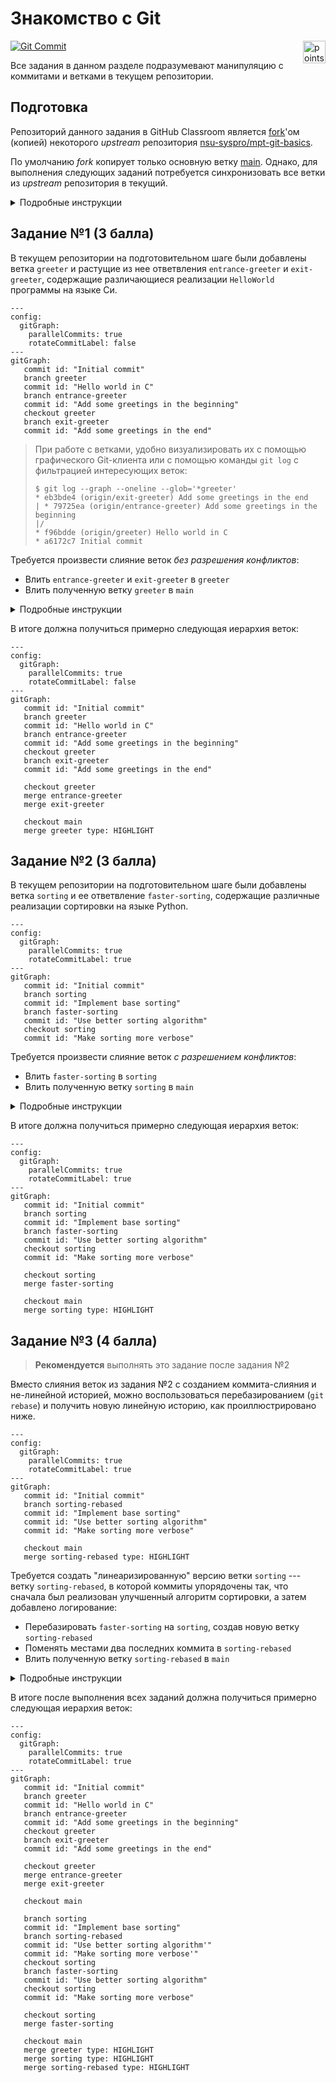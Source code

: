 # Знакомство с Git

<img alt="points bar" align="right" height="36" src="../../blob/badges/.github/badges/points-bar.svg" />

[![Git Commit](https://imgs.xkcd.com/comics/git_commit_2x.png)](https://xkcd.com/1296/)

Все задания в данном разделе подразумевают манипуляцию с коммитами и ветками в текущем репозитории.

## Подготовка

Репозиторий данного задания в GitHub Classroom является [fork](https://docs.github.com/en/pull-requests/collaborating-with-pull-requests/working-with-forks/about-forks)'ом (копией)
некоторого *upstream* репозитория [nsu-syspro/mpt-git-basics](https://github.com/nsu-syspro/mpt-git-basics).

По умолчанию *fork* копирует только основную ветку [main](https://github.com/nsu-syspro/mpt-git-basics/tree/main).
Однако, для выполнения следующих заданий потребуется синхронизовать все ветки из *upstream* репозитория в текущий.

<details>
  <summary>Подробные инструкции</summary>

1. Добавить `upstream` репозиторий, как *remote* и сделать `fetch`:
   ```console
   $ git remote add upstream git@github.com:nsu-syspro/mpt-git-basics.git
   $ git fetch upstream
   remote: Enumerating objects: 26, done.
   remote: Counting objects: 100% (26/26), done.
   remote: Compressing objects: 100% (20/20), done.
   remote: Total 25 (delta 5), reused 21 (delta 1), pack-reused 0
   Unpacking objects: 100% (25/25), 2.26 KiB | 289.00 KiB/s, done.
   From github.com:nsu-syspro/mpt-git-basics
    * [new branch]      entrance-greeter -> upstream/entrance-greeter
    * [new branch]      exit-greeter     -> upstream/exit-greeter
    * [new branch]      faster-sorting   -> upstream/faster-sorting
    * [new branch]      greeter          -> upstream/greeter
    * [new branch]      main             -> upstream/main
    * [new branch]      sorting          -> upstream/sorting
   ```
   После этого можно убедиться, что все `upstream` ветки теперь видны в локальномрепозитории:
   ```console
   $ git branch --remotes
     origin/HEAD -> origin/main
     origin/main
     upstream/entrance-greeter
     upstream/exit-greeter
     upstream/faster-sorting
     upstream/greeter
     upstream/main
     upstream/sorting
   ```
1. Затем нужно опубликовать все ветки из `upstream` в `origin`:
   ```console
   $ git push origin "refs/remotes/upstream/*:refs/heads/*"
   Total 0 (delta 0), reused 0 (delta 0), pack-reused 0 (from 0)
   To github.com:nsu-syspro/mpt-git-basics-<your-github-username>.git
    * [new branch]      upstream/entrance-greeter -> entrance-greeter
    * [new branch]      upstream/exit-greeter -> exit-greeter
    * [new branch]      upstream/faster-sorting -> faster-sorting
    * [new branch]      upstream/greeter -> greeter
    * [new branch]      upstream/sorting -> sorting
    ! [rejected]        upstream/main -> main (non-fast-forward)
   error: failed to push some refs to 'github.com:nsu-syspro/mpt-git-basics-<your-github-username>.git'
   hint: Updates were rejected because the tip of your current branch is behind
   hint: its remote counterpart. If you want to integrate the remote changes,
   hint: use 'git pull' before pushing again.
   hint: See the 'Note about fast-forwards' in 'git push --help' for details.
   ```
   > Так как ветка `origin/main` в текущем репозитории опережает `upstream/main`,
   > то Git нам не дал ее таким образом перезаписать (что хорошо).  
   > Есть способы *форсировать* такую перезапись, но для целей данного задания
   > нам это не понадобится --- достаточно синхронизации всех остальных веток.
   
   Теперь осталось убедиться, что интересующие нас ветки попали в `origin`:
   ```console
   $ git branch --remote
     origin/HEAD -> origin/main
     origin/entrance-greeter
     origin/exit-greeter
     origin/faster-sorting
     origin/greeter
     origin/main
     origin/sorting
     upstream/entrance-greeter
     upstream/exit-greeter
     upstream/faster-sorting
     upstream/greeter
     upstream/main
     upstream/sorting
   ```
1. Далее рекомендуется удалить `upstream` *remote* из локального репозитория,
   чтобы не мешался в дальнейшем (оригинальный репозиторий на GitHub останется без изменений):
   ```console
   $ git remote remove upstream
   ```

   > При работе с несколькими *remote* репозиториями, могут возникнуть сложности
   > при переключении веток:
   > ```console
   > $ git switch greeter
   > hint: If you meant to check out a remote tracking branch on, e.g. 'origin',
   > hint: you can do so by fully qualifying the name with the --track option:
   > hint: 
   > hint:     git checkout --track origin/<name>
   > hint: 
   > hint: If you'd like to always have checkouts of an ambiguous <name> prefer
   > hint: one remote, e.g. the 'origin' remote, consider setting
   > hint: checkout.defaultRemote=origin in your config.
   > ```
   > Как подсказывает сам Git, при первом переключении на ветку, если она уже существует
   > в нескольких *remote* репозиториях, нужно явно указать из какого репозитория
   > брать ветку с помощью опции `--track origin/<name>` у `git checkout` или
   > *более современной команды* `git switch`:
   > ```console
   > $ git switch --track origin/greeter
   > branch 'greeter' set up to track 'origin/greeter'.
   > Switched to a new branch 'greeter'
   > ```

</details>

## Задание №1 (3 балла)

В текущем репозитории на подготовительном шаге были добавлены ветка `greeter`
и растущие из нее ответвления `entrance-greeter` и `exit-greeter`, содержащие
различающиеся реализации `HelloWorld` программы на языке Си.

```mermaid
---
config:
  gitGraph:
    parallelCommits: true
    rotateCommitLabel: false
---
gitGraph:
   commit id: "Initial commit"
   branch greeter
   commit id: "Hello world in C"
   branch entrance-greeter
   commit id: "Add some greetings in the beginning"
   checkout greeter
   branch exit-greeter
   commit id: "Add some greetings in the end"
```


> При работе с ветками, удобно визуализировать их с помощью графического Git-клиента
> или с помощью команды `git log` с фильтрацией интересующих веток:
> ```console
> $ git log --graph --oneline --glob='*greeter'
> * eb3bde4 (origin/exit-greeter) Add some greetings in the end
> | * 79725ea (origin/entrance-greeter) Add some greetings in the beginning
> |/  
> * f96bdde (origin/greeter) Hello world in C
> * a6172c7 Initial commit
> ```

Требуется произвести слияние веток *без разрешения конфликтов*:

- Влить `entrance-greeter` и `exit-greeter` в `greeter`
- Влить полученную ветку `greeter` в `main`

<details>
  <summary>Подробные инструкции</summary>

1. Перейти на ветку `greeter`
   ```console
   $ git switch greeter
   branch 'greeter' set up to track 'origin/greeter'.
   Switched to a new branch 'greeter'
   ```
1. Влить ветки `entrance-greeter` и `exit-greeter` в ветку `greeter`
   (конфликтов быть не должно)
   ```console
   $ git merge --no-ff origin/entrance-greeter 
   Merge made by the 'ort' strategy.
    src/hello.c | 1 +
    1 file changed, 1 insertion(+)
   $ git merge --no-ff origin/exit-greeter 
   Auto-merging src/hello.c
   Merge made by the 'ort' strategy.
    src/hello.c | 1 +
    1 file changed, 1 insertion(+)
   ```
   > Аргумент `--no-ff` нужен, чтобы гарантировать создание коммита слияния,
   > даже если вливаемая ветка растет напрямую из текущей. В такой ситуации
   > по умолчанию коммит слияния не создается, а текущая ветка просто переставляется
   > на вливаемую (так называемый *fast-forward merge*).
1. Убедиться, что программа работает правильно (хоть явных конфликтов и не было,
   слияние двух версий всегда может внести неявные конфликты):
   ```console
   $ gcc src/hello.c -o src/a.out
   $ ./src/a.out 
   Good morning and ...
   Hello world!
   ... and good bye!
   ```
1. Опубликовать полученную ветку `greeter`
   ```console
   $ git push
   Total 0 (delta 0), reused 0 (delta 0), pack-reused 0 (from 0)
   To github.com:nsu-syspro/mpt-git-basics-<your-github-username>.git
      f96bdde..a22ffca  greeter -> greeter
   ```
1. Перейти на ветку `main`
   ```console
   $ git switch main
   Switched to branch 'main'
   Your branch is up to date with 'origin/main'.
   ```
1. Затем влить полученную ветку `greeter` в `main`
   ```console
   $ git merge greeter 
   Merge made by the 'ort' strategy.
    src/.gitignore | 1 +
    src/hello.c    | 8 ++++++++
    2 files changed, 9 insertions(+)
    create mode 100644 src/.gitignore
    create mode 100644 src/hello.c
   ```
1. Опубликовать ветку `main` в `origin`
   ```console
   $ git push
   Enumerating objects: 17, done.
   Counting objects: 100% (17/17), done.
   Delta compression using up to 12 threads
   Compressing objects: 100% (7/7), done.
   Writing objects: 100% (7/7), 1007 bytes | 1007.00 KiB/s, done.
   Total 7 (delta 1), reused 0 (delta 0), pack-reused 0 (from 0)
   remote: Resolving deltas: 100% (1/1), completed with 1 local object.
   To github.com:nsu-syspro/mpt-git-basics-<your-github-username>.git
      40cbe11..5262815  main -> main
   ```

</details>

В итоге должна получиться примерно следующая иерархия веток:
```mermaid
---
config:
  gitGraph:
    parallelCommits: true
    rotateCommitLabel: false
---
gitGraph:
   commit id: "Initial commit"
   branch greeter
   commit id: "Hello world in C"
   branch entrance-greeter
   commit id: "Add some greetings in the beginning"
   checkout greeter
   branch exit-greeter
   commit id: "Add some greetings in the end"

   checkout greeter
   merge entrance-greeter
   merge exit-greeter

   checkout main
   merge greeter type: HIGHLIGHT
```

## Задание №2 (3 балла)

В текущем репозитории на подготовительном шаге были добавлены ветка `sorting` и
ее ответвление `faster-sorting`, содержащие различные реализации сортировки на
языке Python.

```mermaid
---
config:
  gitGraph:
    parallelCommits: true
    rotateCommitLabel: true
---
gitGraph:
   commit id: "Initial commit"
   branch sorting
   commit id: "Implement base sorting"
   branch faster-sorting
   commit id: "Use better sorting algorithm"
   checkout sorting
   commit id: "Make sorting more verbose"
```

Требуется произвести слияние веток *с разрешением конфликтов*:

- Влить `faster-sorting` в `sorting`
- Влить полученную ветку `sorting` в `main`

<details>
  <summary>Подробные инструкции</summary>

1. Перейти на ветку `sorting`, где сначала была реализована сортировка, а затем
   было добавлено логирование каждого сравнения элементов
   ```console
   $ git switch sorting
   Switched to branch 'sorting'
   Your branch is up to date with 'origin/sorting'.
   ```
1. Влить ветку `faster-sorting`, где был реализован другой (возможно, более быстрый)
   алгоритм сортировки, в ветку `sorting`
   ```console
   $ git merge origin/faster-sorting
   Auto-merging src/sort.py
   CONFLICT (content): Merge conflict in src/sort.py
   Automatic merge failed; fix conflicts and then commit the result.
   ```
1. Разрешить возникший конфликт: чтобы использовался алгоритм сортировки из
   версии `faster-sorting` и при этом логировались сравнения, как в версии `sorting`.
   > Если в процессе разрешения конфликтов что-то пошло не так и требуется
   > начать процесс слияния заново, то прервать слияние и откатиться к исходному
   > состоянию можно с помощью команды
   > ```console
   > $ git merge --abort
   > ```
1. После разрешения конфликта добавить измененный файл и продолжить слияние:
   ```console
   $ git add src/sort.py
   $ git merge --continue
   [sorting 9a7a3a9] Merge remote-tracking branch 'origin/faster-sorting' into sorting
   ```
1. Убедиться, что программа работает правильно после разрешения конфликтов:
   ```console
   $ python3 src/sort.py
   comparing 40 and 4
   comparing 40 and 20
   comparing 4 and 20
   comparing 40 and 10
   comparing 20 and 10
   comparing 4 and 10
   comparing 40 and 30
   comparing 20 and 30
   comparing 40 and 6
   comparing 30 and 6
   comparing 20 and 6
   comparing 10 and 6
   comparing 4 and 6
   comparing 40 and 10
   comparing 30 and 10
   comparing 20 and 10
   comparing 10 and 10
   [4, 6, 10, 10, 20, 30, 40]
   ```
   > Если что-то пошло не так, то рекомендуется провести процесс слияния и разрешения
   > конфликтов заново.
   > Для этого достаточно установить текущую ветку `sorting` в исходное положение:
   > ```console
   > $ git reset --hard origin/sorting
   > HEAD is now at f96816b Make sorting more verbose
   > ```
   > И затем повторить слияние веток.
1. Опубликовать полученную ветку `sorting`
   ```console
   $ git push
   Total 0 (delta 0), reused 0 (delta 0), pack-reused 0 (from 0)
   To github.com:nsu-syspro/mpt-git-basics-<your-github-username>.git
      f96816b..9a7a3a9  sorting -> sorting
   ```
1. Перейти на ветку `main`
   ```console
   $ git switch main
   Switched to branch 'main'
   Your branch is up to date with 'origin/main'.
   ```
1. Затем влить полученную ветку `sorting` в `main`
   ```console
   $ git merge sorting
   Merge made by the 'ort' strategy.
    src/sort.py | 16 ++++++++++++++++
    1 file changed, 16 insertions(+)
    create mode 100644 src/sort.py
   ```
1. Опубликовать ветку `main` в `origin`
   ```console
   $ git push
   Enumerating objects: 15, done.
   Counting objects: 100% (15/15), done.
   Delta compression using up to 12 threads
   Compressing objects: 100% (6/6), done.
   Writing objects: 100% (7/7), 828 bytes | 828.00 KiB/s, done.
   Total 7 (delta 2), reused 0 (delta 0), pack-reused 0 (from 0)
   remote: Resolving deltas: 100% (2/2), completed with 2 local objects.
   To github.com:nsu-syspro/mpt-git-basics-<your-github-username>.git
      5262815..8c69217  main -> main
   ```

</details>

В итоге должна получиться примерно следующая иерархия веток:
```mermaid
---
config:
  gitGraph:
    parallelCommits: true
    rotateCommitLabel: true
---
gitGraph:
   commit id: "Initial commit"
   branch sorting
   commit id: "Implement base sorting"
   branch faster-sorting
   commit id: "Use better sorting algorithm"
   checkout sorting
   commit id: "Make sorting more verbose"

   checkout sorting
   merge faster-sorting

   checkout main
   merge sorting type: HIGHLIGHT
```

## Задание №3 (4 балла)

> **Рекомендуется** выполнять это задание после задания №2

Вместо слияния веток из задания №2 с созданием коммита-слияния и не-линейной историей,
можно воспользоваться перебазированием (`git rebase`) и получить новую линейную
историю, как проиллюстрировано ниже.

```mermaid
---
config:
  gitGraph:
    parallelCommits: true
    rotateCommitLabel: true
---
gitGraph:
   commit id: "Initial commit"
   branch sorting-rebased
   commit id: "Implement base sorting"
   commit id: "Use better sorting algorithm"
   commit id: "Make sorting more verbose"

   checkout main
   merge sorting-rebased type: HIGHLIGHT
```

Требуется создать "линеаризированную" версию ветки `sorting` --- ветку `sorting-rebased`,
в которой коммиты упорядочены так, что сначала был реализован улучшенный
алгоритм сортировки, а затем добавлено логирование:

- Перебазировать `faster-sorting` на `sorting`, создав новую ветку `sorting-rebased`
- Поменять местами два последних коммита в `sorting-rebased`
- Влить полученную ветку `sorting-rebased` в `main`

<details>
  <summary>Подробные инструкции</summary>

1. Перейти на ветку `sorting` и создать новую ветку `sorting-rebased`
   > Можно выполнить одной командой
   > ```console
   > $ git switch -c sorting-rebased sorting
   > Switched to a new branch 'sorting-rebased'
   > ```
1. Также, для демонстрации некоторых особенностей, следует опубликовать созданную ветку:
   ```console
   $ git push -u origin sorting-rebased
   Total 0 (delta 0), reused 0 (delta 0), pack-reused 0 (from 0)
   remote: 
   remote: Create a pull request for 'sorting-rebased' on GitHub by visiting:
   remote:      https://github.com/nsu-syspro/mpt-git-basics-<your-github-username>/pull/new/sorting-rebased
   remote: 
   To github.com:nsu-syspro/mpt-git-basics-<your-github-username>.git
    * [new branch]      sorting-rebased -> sorting-rebased
   branch 'sorting-rebased' set up to track 'origin/sorting-rebased'.
   ```
1. Установить ветку на `faster-sorting`
   ```console
   $ git reset --hard faster-sorting
   HEAD is now at e7a8f53 Use better sorting algorithm
   ```
   > Иерархия на данном этапе должна быть примерно такая:
   > ```mermaid
   > ---
   > config:
   >   gitGraph:
   >     parallelCommits: true
   >     rotateCommitLabel: true
   > ---
   > gitGraph:
   >    commit id: "Initial commit"
   >    branch sorting
   >    commit id: "Implement base sorting"
   >    branch faster-sorting
   >    commit id: "Use better sorting algorithm" type: HIGHLIGHT tag: "sorting-rebased"
   >    checkout sorting
   >    commit id: "Make sorting more verbose"
   > 
   >    checkout sorting
   >    merge faster-sorting
   > 
   >    checkout main
   >    merge sorting
   > ```
1. Перебазировать текущую ветку `sorting-rebased` на оригинальную версию сортировки
   с логированием (до коммита слияния):
   ```console
   $ git rebase sorting~1
   Auto-merging src/sort.py
   CONFLICT (content): Merge conflict in src/sort.py
   error: could not apply e7a8f53... Use better sorting algorithm
   hint: Resolve all conflicts manually, mark them as resolved with
   hint: "git add/rm <conflicted_files>", then run "git rebase --continue".
   hint: You can instead skip this commit: run "git rebase --skip".
   hint: To abort and get back to the state before "git rebase", run "git rebase --abort".
   Could not apply e7a8f53... Use better sorting algorithm
   ```
   > Добавление `~1` к названию ветки или коммиту указывает на *первого* предка
   > данного коммита.
   > То есть в данном случае `sorting~1` указывает действительно на коммит,
   > в котором было добавлено логирование:
   > ```console
   > $ git log --graph --oneline sorting
   > *   9a7a3a9 (origin/sorting, sorting) Merge remote-tracking branch 'origin/faster-sorting' into sorting
   > |\  
   > | * e7a8f53 (HEAD -> sorting-rebased, origin/faster-sorting) Use better sorting algorithm
   > * | f96816b Make sorting more verbose
   > |/  
   > * 69079b4 Implement base sorting
   > * a6172c7 Initial commit
   > $ git log --oneline -n 1 sorting~1
   > f96816b Make sorting more verbose
   > ```
1. Разрешить возникший конфликт: чтобы использовался алгоритм сортировки из
   версии `faster-sorting` и при этом логировались сравнения.
   > Если в процессе разрешения конфликтов что-то пошло не так и требуется
   > перебазироваться заново, то прервать *rebase* и откатиться к исходному
   > состоянию можно с помощью команды
   > ```console
   > $ git rebase --abort
   > ```
1. После разрешения конфликта добавить измененный файл и продолжить *rebase*:
   ```console
   $ git add src/sort.py
   $ git rebase --continue
   [detached HEAD e92f823] Use better sorting algorithm
    1 file changed, 12 insertions(+), 8 deletions(-)
   Successfully rebased and updated refs/heads/sorting-rebased.
   ```
   > В итоге должна получиться линейная история коммитов:
   > ```console
   > $ git log --graph --oneline
   > * 799162f (HEAD -> sorting-rebased) Use better sorting algorithm
   > * f96816b Make sorting more verbose
   > * 69079b4 Implement base sorting
   > * a6172c7 Initial commit
   > ```
1. Убедиться, что программа работает правильно после разрешения конфликтов.
   > Если что-то пошло не так, то рекомендуется провести процесс перебазирования
   > и разрешения конфликтов заново.
   > Для этого достаточно установить текущую ветку `sorting-rebased` в исходное положение:
   > ```console
   > $ git reset --hard origin/faster-sorting
   > HEAD is now at e7a8f53 Use better sorting algorithm
   > ```
   > И затем повторить *rebase*.
1. Теперь остается переставить два последних коммита с разрешением конфликтов:
   ```console
   $ git rebase --interactive HEAD~2
   ```
   > `HEAD~2` указывает на второго предка текущего коммита:
   > ```console
   > $ git log --oneline -n 1 HEAD~2
   > 69079b4 Implement base sorting
   > ```
   В открывшемся редакторе необходимо переставить местами строки соответствующие
   перебазируемым коммитам:
   ```
   pick f96816b Make sorting more verbose
   pick 799162f Use better sorting algorithm
   ```
   > Если в качестве редактора по умолчанию выбран Vim (`EDITOR=vim`), то достаточно
   > набрать `ddp:wq`.

   После редактирования сценария перебазирования, необходимо дважды разрешить
   конфликты (в обоих коммитах) таким образом, чтобы в первом коммите появился
   новый алгоритм сортировки, но без логирования, а во втором добавилось
   логирование в новый алгоритм.

   > После разрешения каждого конфликта необходимо добавить измененный файл и продолжить *rebase*:
   > ```console
   > $ git add src/sort.py
   > $ git rebase --continue
   > ...
   > ```
1. Как обычно, после разрешения конфликтов рекомендуется проверить, что программа 
   все еще работает корректно.
   > Либо если у вас сохранена какая-либо версия с предыдущим разрешением
   > конфликтов, то можно просто посмотреть разницу полученного результата с этой
   > версией. В данном случае, в ветке `sorting` уже были разрешены конфликты, и
   > в результате всех проделанных манипуляций код не должен был поменяться:
   > ```console
   > $ git diff sorting
   > $
   > ```
1. Если теперь попробовать опубликовать полученную ветку `sorting-rebased`, то
   столкнемся с ошибкой:
   ```console
   $ git push
   To github.com:nsu-syspro/mpt-git-basics-<your-github-username>.git
    ! [rejected]        sorting-rebased -> sorting-rebased (non-fast-forward)
   error: failed to push some refs to 'github.com:nsu-syspro/mpt-git-basics-<your-github-username>.git'
   hint: Updates were rejected because the tip of your current branch is behind
   hint: its remote counterpart. If you want to integrate the remote changes,
   hint: use 'git pull' before pushing again.
   hint: See the 'Note about fast-forwards' in 'git push --help' for details.
   ```
   Git сервер отказался принять локальную ветку `sorting-rebased`, потому что
   она не является продолжением уже опубликованной версии `origin/sorting-rebased`:
   ```console
   $ git log --graph --oneline sorting-rebased origin/sorting-rebased
   * 05547ee (HEAD -> sorting-rebased) Make sorting more verbose
   * d58097f Use better sorting algorithm
   | *   9a7a3a9 (origin/sorting-rebased, origin/sorting, sorting) Merge remote-tracking branch 'origin/faster-sorting' into sorting
   | |\  
   | | * e7a8f53 (origin/faster-sorting) Use better sorting algorithm
   | |/  
   |/|   
   | * f96816b Make sorting more verbose
   |/  
   * 69079b4 Implement base sorting
   * a6172c7 Initial commit
   ```
   В такой ситуации обычно производится слияние с опубликованной версией
   ```console
   $ git merge origin/sorting-rebased
   ...
   ```
   либо перебазирование
   ```console
   $ git rebase origin/sorting-rebased
   ...
   ```
   Но в данном задании необходимо именно переписать опубликованную историю так,
   чтобы она полностью заменилась на локальную версию. Такое переписывание делается
   с помощью следующей команды:
   ```console
   $ git push --force-with-lease 
   Enumerating objects: 11, done.
   Counting objects: 100% (11/11), done.
   Delta compression using up to 12 threads
   Compressing objects: 100% (6/6), done.
   Writing objects: 100% (8/8), 881 bytes | 881.00 KiB/s, done.
   Total 8 (delta 1), reused 0 (delta 0), pack-reused 0 (from 0)
   remote: Resolving deltas: 100% (1/1), done.
   To github.com:nsu-syspro/mpt-git-basics-<your-github-username>.git
    + 9a7a3a9...05547ee sorting-rebased -> sorting-rebased (forced update)
   ```
   > **Осторожно**  
   > Опция `--force-with-lease` *форсирует* переписывание истории на публичном
   > сервере, что является *чрезвычайно опасным* действием, особенно, если
   > с репозиторием работают другие люди кроме вас, которые могли базироваться
   > на ветке, историю которой вы изменяете.
1. Остается только влить изменения в ветку `main` и опубликовать ее (чтобы
   автоматическая система оценивания заданий засчитала баллы за задание)
   ```console
   $ git switch main
   Switched to branch 'main'
   Your branch is up to date with 'origin/main'.
   $ git merge sorting-rebased
   Merge made by the 'ort' strategy.
   $ git push
   Enumerating objects: 1, done.
   Counting objects: 100% (1/1), done.
   Writing objects: 100% (1/1), 235 bytes | 235.00 KiB/s, done.
   Total 1 (delta 0), reused 0 (delta 0), pack-reused 0 (from 0)
   To github.com:liontiger23/mpt-git-basics-test.git
      8c69217..55b856c  main -> main
   ```

</details>

В итоге после выполнения всех заданий должна получиться примерно следующая иерархия веток:
```mermaid
---
config:
  gitGraph:
    parallelCommits: true
    rotateCommitLabel: true
---
gitGraph:
   commit id: "Initial commit"
   branch greeter
   commit id: "Hello world in C"
   branch entrance-greeter
   commit id: "Add some greetings in the beginning"
   checkout greeter
   branch exit-greeter
   commit id: "Add some greetings in the end"

   checkout greeter
   merge entrance-greeter
   merge exit-greeter

   checkout main

   branch sorting
   commit id: "Implement base sorting"
   branch sorting-rebased
   commit id: "Use better sorting algorithm'"
   commit id: "Make sorting more verbose'"
   checkout sorting
   branch faster-sorting
   commit id: "Use better sorting algorithm"
   checkout sorting
   commit id: "Make sorting more verbose"
    
   checkout sorting
   merge faster-sorting

   checkout main
   merge greeter type: HIGHLIGHT
   merge sorting type: HIGHLIGHT
   merge sorting-rebased type: HIGHLIGHT
```
